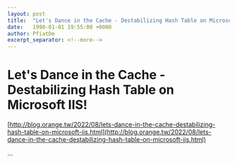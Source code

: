 ```yaml
---
layout: post
title:  "Let's Dance in the Cache - Destabilizing Hash Table on Microsoft IIS!"
date:   1990-01-01 19:55:00 +0000
author: PfiatDe
excerpt_separator: <!--more-->
---
```


# Let's Dance in the Cache - Destabilizing Hash Table on Microsoft IIS!
[http://blog.orange.tw/2022/08/lets-dance-in-the-cache-destabilizing-hash-table-on-microsoft-iis.html](http://blog.orange.tw/2022/08/lets-dance-in-the-cache-destabilizing-hash-table-on-microsoft-iis.html)

...
<!--more-->
